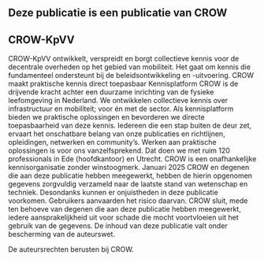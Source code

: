 ## Deze publicatie is een publicatie van CROW
## CROW-KpVV
CROW-KpVV ontwikkelt, verspreidt en borgt collectieve kennis voor de decentrale overheden op het
gebied van mobiliteit. Het gaat om kennis die fundamenteel ondersteunt bij de beleidsontwikkeling en
-uitvoering.
CROW maakt praktische kennis direct toepasbaar
Kennisplatform CROW is de drijvende kracht achter een duurzame inrichting van de fysieke leefomgeving
in Nederland. We ontwikkelen collectieve kennis over infrastructuur en mobiliteit; voor én met de sector.
Als kennisplatform bieden we praktische oplossingen en bevorderen we directe toepasbaarheid van deze
kennis. Iedereen die een stap buiten de deur zet, ervaart het onschatbare belang van onze publicaties en
richtlijnen, opleidingen, netwerken en community’s.
Werken aan praktische oplossingen is voor ons vanzelfsprekend. Dat doen we met ruim 120 professionals
in Ede (hoofdkantoor) en Utrecht. CROW is een onafhankelijke kennisorganisatie zonder winstoogmerk.
Januari 2025
CROW en degenen die aan deze publicatie hebben meegewerkt, hebben de hierin opgenomen
gegevens zorgvuldig verzameld naar de laatste stand van wetenschap en techniek. Desondanks
kunnen er onjuistheden in deze publicatie voorkomen. Gebruikers aanvaarden het risico daarvan.
CROW sluit, mede ten behoeve van degenen die aan deze publicatie hebben meegewerkt,
iedere aansprakelijkheid uit voor schade die mocht voortvloeien uit het gebruik van de gegevens.
De inhoud van deze publicatie valt onder bescherming van de auteurswet.

De auteursrechten berusten bij CROW.